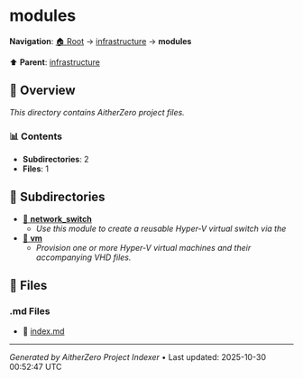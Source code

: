 # modules

**Navigation**: [🏠 Root](../../index.md) → [infrastructure](../index.md) → **modules**

⬆️ **Parent**: [infrastructure](../index.md)

## 📖 Overview

*This directory contains AitherZero project files.*

### 📊 Contents

- **Subdirectories**: 2
- **Files**: 1

## 📁 Subdirectories

- [📂 **network_switch**](./network_switch/index.md)
  - *Use this module to create a reusable Hyper‑V virtual switch via the*
- [📂 **vm**](./vm/index.md)
  - *Provision one or more Hyper-V virtual machines and their accompanying VHD files.*

## 📄 Files

### .md Files

- 📝 [index.md](./index.md)

---

*Generated by AitherZero Project Indexer* • Last updated: 2025-10-30 00:52:47 UTC

